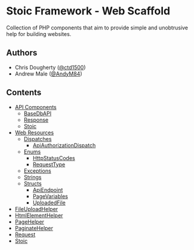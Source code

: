 # Stoic Framework - Web Scaffold
Collection of PHP components that aim to provide simple and unobtrusive help for building websites.

## Authors
* Chris Dougherty ([@ctd1500](https://github.com/ctd1500))
* Andrew Male ([@AndyM84](https://github.com/AndyM84))

## Contents
* [API Components](Api/index.md)
  * [BaseDbAPI](Api/basedbapi.md)
  * [Response](Api/response.md)
  * [Stoic](Api/stoic.md)
* [Web Resources](Resources/index.md)
  * [Dispatches](Resources/dispatches.md)
    * [ApiAuthorizationDispatch](Resources/apiauthorizationdispatch.md)
  * [Enums](Resources/enums.md)
    * [HttpStatusCodes](Resources/httpstatuscodes.md)
    * [RequestType](Resources/requesttype.md)
  * [Exceptions](Resources/exceptions.md)
  * [Strings](Resources/strings.md)
  * [Structs](Resources/structs.md)
    * [ApiEndpoint](Resources/apiendpoint.md)
    * [PageVariables](Resources/pagevariables.md)
    * [UploadedFile](Resources/uploadedfile.md)
* [FileUploadHelper](fileuploadhelper.md)
* [HtmlElementHelper](htmlelementhelper.md)
* [PageHelper](pagehelper.md)
* [PaginateHelper](paginatehelper.md)
* [Request](request.md)
* [Stoic](stoic.md)